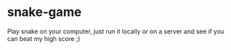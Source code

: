 # snake-game
Play snake on your computer, just run it locally or on a server and see if you can beat my high score ;)
